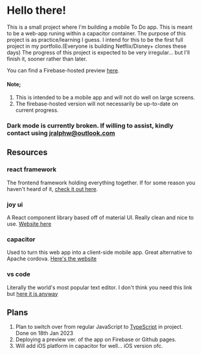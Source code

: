 # Hello there!

This is a small project where I'm building a mobile To Do app. This is meant to be a web-app runing within a capacitor container.
The purpose of this project is as practice/learning I guess. I intend for this to be the first full project in my portfolio.(Everyone is building Netflix/Disney+ clones these days)
The progress of this project is expected to be very irregular... but I'll finish it, sooner rather than later.

You can find a Firebase-hosted preview [here](https://jrw-todo.web.app). 
#### Note; 
1. This is intended to be a mobile app and will not do well on large screens.
2. The firebase-hosted version will not necessarily be up-to-date on current progress.

### Dark mode is currently broken. If willing to assist, kindly contact using [jralphw@outlook.com](mailto:jralphw@outlook.com)
## Resources

### react framework
The frontend framework holding everything together. If for some reason you haven't heard of it, [check it out here](https://reactjs.org).

### joy ui
A React component library based off of material UI. Really clean and nice to use. [Website here](https://mui.com/joy-ui)

### capacitor
Used to turn this web app into a client-side mobile app. Great alternative to Apache cordova. [Here's the website](https://capacitorjs.com/)

### vs code
Literally the world's most popular text editor. I don't think you need this link but [here it is anyway](https://code.visualstudio.com/)

## Plans

1. Plan to switch over from regular JavaScript to [TypeScript](https://www.typescriptlang.org/) in project. Done on 18th Jan 2023
2. Deploying a preview ver. of the app on Firebase or Github pages.
2. Will add iOS platform in capacitor for well... iOS version ofc.